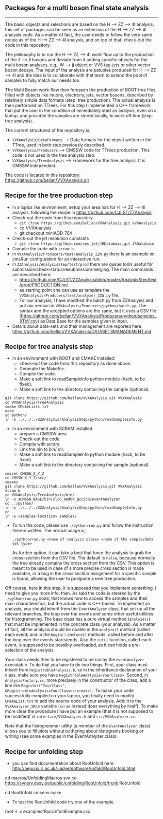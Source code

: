Packages for a multi boson final state analysis
-----------------------------------------------
-----------------------------------------------

The basic objects and selections are based on the H --> ZZ --> 4l analysis; this set of packages can be seen as an extension of the H --> ZZ --> 4l analysis code. 
As a matter of fact, the user needs to follow the very same recipe as of the H --> ZZ --> 4l analysis, and on top of that, check-out the code in this repository.

The philosophy is to run the H --> ZZ --> 4l work-flow up to the production of the Z --> ll bosons and deviate from it adding specific objects for the multi boson analyses, e.g.,
W --> jj object or VVS tag-jets or other vector boson decays. The input of the analysis are patuples produced for H --> ZZ --> 4l and the idea is to collaborate with that team to extend the
pool of samples to fully match our needs too. 

The Multi Boson work-flow then foreseen the production of ROOT tree files, filled with objects like muons, electrons, jets, vector bosons, described by relatively 
simple data formats (step: tree production).
The actual analysis is then performed on TTrees. For this step I implemented a C++ framework that put the user in the condition of immediately start an analysis, even on a laptop, 
and provided the samples are stored locally, to work off-line (step: tree analysis).

The current structured of the repository is:
- ```VVXAnalysis/DataFormats```  --> Data formats for the object written in the TTree, used in both step previously described.
- ```VVXAnalysis/Producers```    --> CMSSW code for TTrees production. This code is not used in the tree analysis step.
- ```VVXAnalysis/TreeAnalysis``` --> Framework for the tree analysis. It is CMSSW independent.

The code is located in this repository: https://github.com/bellan/VVXAnalysis.git

Recipe for the tree production step
-----------------------------------

- In a lxplus like environment, setup your area has for H --> ZZ --> 4l analysis, following the recipe in https://github.com/CJLST/ZZAnalysis.
- Check-out the code from this repository.
  - ```git clone https://github.com/bellan/VVXAnalysis.git VVXAnalysis```
  - cd VVXAnalysis
  - git checkout miniAOD_76X
- Check-out the jet resolution constabts
  - ```git clone https://github.com/cms-jet/JRDatabase.git JRDatabase```
- Compile the code with ```scram b```
- in ```VVXAnalysis/Producers/test/analysis_ZZW.py``` there is an example on cmsRun configuration for an interactive run.
- in ```ZZAnalysis/AnalysisStep/test/prod``` there are queue tools useful for submission/check-status/resubmission/merging.
  The main commands are described here:
  - https://github.com/CJLST/ZZAnalysis/blob/master/AnalysisStep/test/prod/PRODUCTION.md 
  - as starting point one can use as template the ```VVXAnalysis/Producers/test/analyzer_ZZW.py``` file.
  - For our analysis, I have modified the batch.py from ZZAnalysis and put our version in ```VVXAnalysis/Producers/python/batch.py```. 
    The syntax and the accepted options are the same, but it uses a CSV file (https://github.com/bellan/VVXAnalysis/Producers/python/samples_8TeV.csv) 
    as Data Base for the samples given in input.
 - Details about data-sets and their management are reported here: https://github.com/bellan/VVXAnalysis/DATASETSMANAGEMENT.md


Recipe for tree analysis step
-----------------------------

- In an environment with ROOT and CMAKE installed:
  - check-out the code from this repository as done above.
  - Generate the Makefile.
  - Compile the code.
  - Make a soft link to readSampleInfo python module (hack, to be fixed).
  - Make a soft link to the directory containing the sample (optional).

```
git clone https://github.com/bellan/VVXAnalysis.git VVXAnalysis
cd VVXAnalysis/TreeAnalysis
cmake CMakeLists.txt
make
cd python/
ln -s ../../../ZZAnalysis/AnalysisStep/python/readSampleInfo.py
```

- In an environment with SCRAM installed:
  - prepare a CMSSW area. 
  - Check-out the code.
  - Compile with scram.
  - Link the bin to bin/ dir.
  - Make a soft link to readSampleInfo python module (hack, to be fixed).
  - Make a soft link to the directory containing the sample (optional).

```
cmsrel CMSSW_X_Y_Z
cd CMSSW_X_Y_Z/src/
cmsenv
git clone https://github.com/bellan/VVXAnalysis.git VVXAnalysis
scram b
cd VVXAnalysis/TreeAnalysis/bin/
ln -s $CMSSW_BASE/bin/slc6_amd64_gcc530/eventAnalyzer
cd ../python/
ln -s ../../../ZZAnalysis/AnalysisStep/python/readSampleInfo.py
cd ..
ln -s <samples-location> samples/

```

- To run the code, please use ```./python/run.py``` and follow the instruction therein written. The normal usage is;
  
  ```./python/run.py <name of analysis class> <name of the sample/data set type>```

  As further option, it can take a bool that force the analysis to grab the cross-section from the CSV file. 
  The default is ```False```, because normally the tree already contains the cross section from the CSV. This option is meant to be used in case of
  a more precise cross section is made available, or a bug in the cross section assignment for a specific sample is found, allowing the user to postpone a new tree production.

Off course, here in this step, it is supposed that you implement something. I need to give you more info, then. As said the code is steered by the ```./python/run.py``` code, that knows 
how to access the samples and their main characteristics, but the actual code is C++ based.
To implement an analysis, you should inherit from the ```EventAnalyzer``` class, that set up all the relevant branches, the loop over the events and some other useful utilities for
histogramming. The base class has a pure virtual method (```analyze()```) that must be implemented in the concrete class (your analysis). As a matter of fact, all the analysis should be doable
in the ```analyze()``` method (called each event) and in the ```begin()``` and ```end()``` methods, called before and after the loop over the events starts/ends.
Also the ```cut()``` function, called each event, is supposed to be possibly overloaded, as it can holds a pre-selection of the analysis.

Your class needs then to be registered to be ran by the ```eventAnalyzer``` executable. To do that you have to do two things. First, your class must inherit from ```RegistrableAnalysis.h```, so in the inheritance declaration of your class, make sure you have ```RegistrableAnalysis<YourClass>```. Second, in ```AnalysisFactory.cc```, more precisely in the constructor of the class, add a line like 
```Register("YourClass", &RegistrableAnalysis<YourClass>::create);``` 
To make your code successfully compiled on your laptop, you finally need to modify ```CMakeList.txt``` to add the source code of your analysis. Addi it to the ```VVXAnalyzer_SRCS``` variable (```scram``` instead does everything by itself).
To make more clear the procedure I have put an example (that it is not supposed to be modified) in ```interface/VVXAnalyzer.h``` and ```src/VVXAnalyzer.cc```. 

Note that the histogrammer utility (a member of the ```EventAnalyzer``` class) allows you to fill plots without bothering 
about histograms booking or writing (see some examples in the EventAnalyzer class).


Recipe for unfolding step
-----------------------------

- you can find documentation about RooUnfold here: http://hepunx.rl.ac.uk/~adye/software/unfold/RooUnfold.html

cd macros/UnfoldingMacros
svn co https://svnsrv.desy.de/public/unfolding/RooUnfold/trunk RooUnfold

cd RooUnfold
cmsenv
make

- To test the RooUnfold code try one of the example. 

root -l
.x examples/RooUnfoldExample.cxx